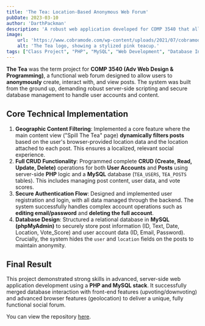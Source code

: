 ```yaml
---
title: 'The Tea: Location-Based Anonymous Web Forum'
pubDate: 2023-03-10
author: 'DarthPackman'
description: 'A robust web application developed for COMP 3540 that allows users to anonymously "Spill The Tea" (post information). The core feature is the geographic filtering of content, ensuring users only view posts relevant to their real-world location.'
image:
    url: 'https://www.cobramode.com/wp-content/uploads/2021/07/cobramode-logo-website-big-1024x550.png'
    alt: 'The Tea logo, showing a stylized pink teacup.'
tags: ["Class Project", "PHP", "MySQL", "Web Development", "Database Integration", "Location Services", "CRUD Operations"]
---
```


**The Tea** was the term project for **COMP 3540 (Adv Web Design & Programming)**, a functional web forum designed to allow users to **anonymously** create, interact with, and view posts. The system was built from the ground up, demanding robust server-side scripting and secure database management to handle user accounts and content.

## Core Technical Implementation

1.  **Geographic Content Filtering**: Implemented a core feature where the main content view ("Spill The Tea" page) **dynamically filters posts** based on the user's browser-provided location data and the location attached to each post. This ensures a localized, relevant social experience.
2.  **Full CRUD Functionality**: Programmed complete **CRUD (Create, Read, Update, Delete)** operations for both **User Accounts** and **Posts** using server-side **PHP** logic and a **MySQL** database (`TEA_USERS`, `TEA_POSTS` tables). This includes managing post content, user data, and vote scores.
3.  **Secure Authentication Flow**: Designed and implemented user registration and login, with all data managed through the backend. The system successfully handles complex account operations such as **editing email/password** and **deleting the full account**.
4.  **Database Design**: Structured a relational database in **MySQL (phpMyAdmin)** to securely store post information (ID, Text, Date, Location, Vote\_Score) and user account data (ID, Email, Password). Crucially, the system hides the `user` and `location` fields on the posts to maintain anonymity.

## Final Result

This project demonstrated strong skills in advanced, server-side web application development using a **PHP and MySQL stack**. It successfully merged database interaction with front-end features (upvoting/downvoting) and advanced browser features (geolocation) to deliver a unique, fully functional social forum.

You can view the repository [here](https://github.com/DarthPackman/TheTea).
